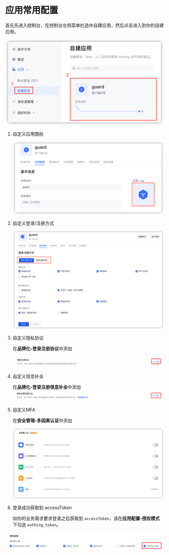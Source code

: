 # 应用常用配置

 首先先进入控制台，在控制台左侧菜单栏选中自建应用，然后点击进入到你的自建应用。

<img src="../images/select_application.png" alt="drawing" width="720"/>

1. 自定义应用图标

   <img src="../images/config_logo.png" alt="drawing" width="720"/>

2. 自定义登录/注册方式

   <img src="../images/config_login_register.png" alt="drawing" width="720"/>

3. 自定义隐私协议

   在**品牌化-登录注册协议**中添加

   ![](../images/config_privacy.png)

4. 自定义信息补全

   在**品牌化-登录注册信息补全**中添加![](../images/config_infomation_complete.png)

5. 自定义MFA

   在**安全管理-多因素认证**中添加

   ![](../images/config_mfa.png)

6. 登录成功获取到 accessToken

    如你的业务需求要求登录之后获取到 `accessToken`，请在**应用配置-授权模式**下勾选 `authing_token`。

![](../images/authorization_flow.png)